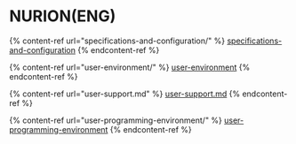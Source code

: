 # NURION(ENG)

{% content-ref url="specifications-and-configuration/" %}
[specifications-and-configuration](specifications-and-configuration/)
{% endcontent-ref %}

{% content-ref url="user-environment/" %}
[user-environment](user-environment/)
{% endcontent-ref %}

{% content-ref url="user-support.md" %}
[user-support.md](user-support.md)
{% endcontent-ref %}

{% content-ref url="user-programming-environment/" %}
[user-programming-environment](user-programming-environment/)
{% endcontent-ref %}
